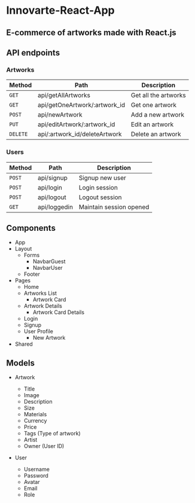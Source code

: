 # **Innovarte-React-App**

## E-commerce of artworks made with React.js

## API endpoints

### Artworks

| Method | Path   | Description |
| ------ | ------ | ----------- |
| `GET` | api/getAllArtworks | Get all the artworks |
| `GET` | api/getOneArtwork/:artwork_id | Get one artwork |
| `POST` | api/newArtwork | Add a new artwork |
| `PUT` | api/editArtwork/:artwork_id | Edit an artwork |
| `DELETE` | api/:artwork_id/deleteArtwork | Delete an artwork |

### Users

| Method | Path   | Description |
| ------ | ------ | ----------- |
| `POST` | api/signup | Signup new user |
| `POST` | api/login | Login session |
| `POST` | api/logout | Logout session |
| `GET` | api/loggedin | Maintain session opened |

## Components

- App
- Layout
  - Forms
    - NavbarGuest
    - NavbarUser
  - Footer
- Pages
  - Home
  - Artworks List
    - Artwork Card
  - Artwork Details
    - Artwork Card Details
  - Login
  - Signup
  - User Profile
    - New Artwork
- Shared 

## Models

- Artwork
  - Title
  - Image
  - Description
  - Size
  - Materials
  - Currency
  - Price
  - Tags (Type of artwork)
  - Artist
  - Owner (User ID)

- User
  - Username
  - Password
  - Avatar
  - Email
  - Role

